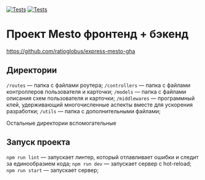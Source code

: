 [![Tests](../../actions/workflows/tests-13-sprint.yml/badge.svg)](../../actions/workflows/tests-13-sprint.yml) [![Tests](../../actions/workflows/tests-14-sprint.yml/badge.svg)](../../actions/workflows/tests-14-sprint.yml)
# Проект Mesto фронтенд + бэкенд

https://github.com/ratioglobus/express-mesto-gha

## Директории

`/routes` — папка с файлами роутера;
`/controllers` — папка с файлами контроллеров пользователя и карточки;
`/models` — папка с файлами описания схем пользователя и карточки;
`/middlewares` — программный клей, удерживающий многочисленные аспекты вместе для ускорения разработки;
`/utils` — папка с дополнительными файлами;

Остальные директории вспомогательные

## Запуск проекта

`npm run lint` — запускает линтер, который отлавливает ошибки и следит за единообразием кода;
`npm run dev` — запускает сервер с hot-reload;
`npm run start` — запускает сервер;
